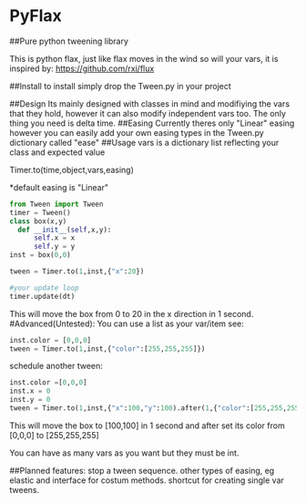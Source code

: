 # PyFlax
##Pure python tweening library

This is python flax, just like flax moves in the wind so will your vars, it is inspired by:
https://github.com/rxi/flux

##Install
to install simply drop the Tween.py in your project

##Design
Its mainly designed with classes in mind and modifiying the vars that they hold, however it can also modify independent vars too.
The only thing you need is delta time.
##Easing
Currently theres only "Linear" easing however you can easily add your own easing types in the Tween.py dictionary called "ease"
##Usage
vars is a dictionary list reflecting your class and expected value 

Timer.to(time,object,vars,easing)

*default easing is "Linear"

```python
from Tween import Tween
timer = Tween()
class box(x,y)
  def __init__(self,x,y):
      self.x = x 
      self.y = y 
inst = box(0,0)

tween = Timer.to(1,inst,{"x":20})

#your update loop 
timer.update(dt)
```
This will move the box from 0 to 20 in the x direction in 1 second.
#Advanced(Untested):
You can use a list as your var/item see:
```python
inst.color = [0,0,0]
tween = Timer.to(1,inst,{"color":[255,255,255]})
```
schedule another tween:
```python
inst.color =[0,0,0]
inst.x = 0 
inst.y = 0 
tween = Timer.to(1,inst,{"x":100,"y":100).after(1,{"color":[255,255,255]})
```
This will move the box to [100,100] in 1 second and after set its color from [0,0,0] to [255,255,255]

You can have as many vars as you want but they must be int.

##Planned features:
  stop a tween sequence.
  other types of easing, eg elastic and interface for costum methods.
  shortcut for creating single var tweens.

